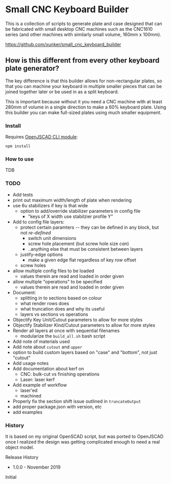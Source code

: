 Small CNC Keyboard Builder
==========================

This is a collection of scripts to generate plate and case designed that can
be fabricated with small desktop CNC machines such as the CNC1610 series (and
other machines with similarly small volume, 160mm x 100mm).

https://github.com/xunker/small_cnc_keyboard_builder

## How is this different from every other keyboard plate generator?

The key difference is that this builder allows for non-rectangular plates, so
that you can machine your keyboard in multiple smaller pieces that can be
joined together later or be used in as a split keyboard.

This is important because without it you need a CNC machine with at least 280mm
of volume in a single direction to make a 60% keyboard plate. Using this
builder you can make full-sized plates using much smaller equipment.

### Install

Requires [OpenJSCAD CLI module](https://www.npmjs.com/package/@jscad/cli):

`npm install`

### How to use

TDB

### TODO
* Add tests
* print out maximum width/length of plate when rendering
* use 6u stabilizers if key is that wide
  - option to add/override stabilizer parameters in config file
    * "keys of X width use stabilzier profile Y"
* Add to config file layers:
  - protect certain paramters -- they can be defined in any block, but not *re-defined*
    - switch unit dimensions
    - screw hole placement (but screw hole size *can*)
    - ..anything else that must be consistent between layers
  - justify-edge options
    * make a given edge flat regardless of key row offset
  - screw holes
* allow multiple config files to be loaded
  - values therein are read and loaded in order given
* allow multiple "operations" to be specified
  - values therein are read and loaded in order given
* Document:
  - splitting in to sections based on colour
  - what render rows does
  - what truncation does and why its useful
  - layers vs sections vs operations
* Objectify Key Unit/Cutout parameters to allow for more styles
* Objectify Stabilizer Kind/Cutout parameters to allow for more styles
* Render all layers at once with sequential filenames
  - modularize the `build_all.sh` bash script
* Add note of materials used
* Add note about `cutout` and `upper`
* option to build custom layers based on "case" and "bottom", not just "cutout"
* Add usage notes
* Add documentation about kerf on
  - CNC: bulk-cut vs finishing operations
  - Laser: laser kerf
* Add example of workflow
  * laser'ed
  * machined
* Properly fix the section shift issue outlined in `truncateOutput`
* add proper package.json with version, etc
* add examples
### History

It is based on my original OpenSCAD script, but was ported to OpenJSCAD once
I realized the design was getting complicated enough to need a real object
model.

Release History
* 1.0.0 - November 2019

Initial
